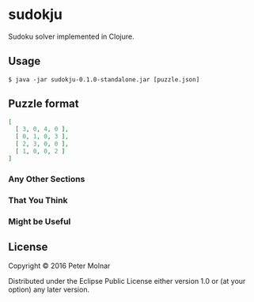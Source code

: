 # sudokju

Sudoku solver implemented in Clojure.

## Usage

    $ java -jar sudokju-0.1.0-standalone.jar [puzzle.json]

## Puzzle format
```json
[
  [ 3, 0, 4, 0 ],
  [ 0, 1, 0, 3 ],
  [ 2, 3, 0, 0 ],
  [ 1, 0, 0, 2 ]
]
```

### Any Other Sections
### That You Think
### Might be Useful

## License

Copyright © 2016 Peter Molnar

Distributed under the Eclipse Public License either version 1.0 or (at
your option) any later version.
